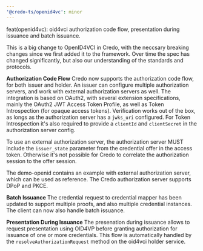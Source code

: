 ```yaml
---
'@credo-ts/openid4vc': minor
---
```


feat(openid4vc): oid4vci authorization code flow, presentation during issuance and batch issuance.

This is a big change to OpenID4VCI in Credo, with the neccsary breaking changes since we first added it to the framework. Over time the spec has changed significantly, but also our understanding of the standards and protocols.

**Authorization Code Flow**
Credo now supports the authorization code flow, for both issuer and holder. An issuer can configure multiple authorization servers, and work with external authorization servers as well. The integration is based on OAuth2, with several extension specifications, mainly the OAuth2 JWT Access Token Profile, as well as Token Introspection (for opaque access tokens). Verification works out of the box, as longs as the authorization server has a `jwks_uri` configured. For Token Introspection it's also required to provide a `clientId` and `clientSecret` in the authorization server config.

To use an external authorization server, the authorization server MUST include the `issuer_state` parameter from the credential offer in the access token. Otherwise it's not possible for Credo to correlate the authorization session to the offer session.

The demo-openid contains an example with external authorization server, which can be used as reference. The Credo authorization server supports DPoP and PKCE.

**Batch Issuance**
The credential request to credential mapper has been updated to support multiple proofs, and also multiple credential instances. The client can now also handle batch issuance.

**Presentation During Issuance**
The presenation during issuance allows to request presentation using OID4VP before granting authorization for issuance of one or more credentials. This flow is automatically handled by the `resolveAuthorizationRequest` method on the oid4vci holder service.
